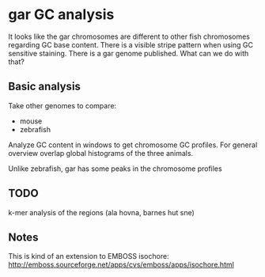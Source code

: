 # gar GC analysis
It looks like the gar chromosomes are different to other fish chromosomes
regarding GC base content. There is a visible stripe pattern when using GC sensitive
staining. There is a gar genome published. What can we do with that?

## Basic analysis
Take other genomes to compare:

- mouse
- zebrafish

Analyze GC content in windows to get chromosome GC profiles.
For general overview overlap global histograms of the three animals.

Unlike zebrafish, gar has some peaks in the chromosome profiles

## TODO
k-mer analysis of the regions (ala hovna, barnes hut sne)

## Notes
This is kind of an extension to EMBOSS isochore:
http://emboss.sourceforge.net/apps/cvs/emboss/apps/isochore.html